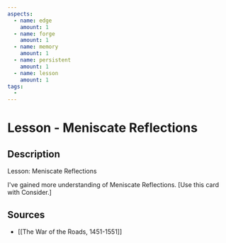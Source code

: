 ```yaml
---
aspects: 
  - name: edge
    amount: 1
  - name: forge
    amount: 1
  - name: memory
    amount: 1
  - name: persistent
    amount: 1
  - name: lesson
    amount: 1
tags:
  - 
---
```


# Lesson - Meniscate Reflections

## Description
Lesson: Meniscate Reflections

I've gained more understanding of Meniscate Reflections. [Use this card with Consider.]
## Sources
- [[The War of the Roads, 1451-1551]]